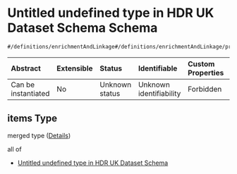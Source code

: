 # Untitled undefined type in HDR UK Dataset Schema Schema

```txt
#/definitions/enrichmentAndLinkage#/definitions/enrichmentAndLinkage/properties/derivation/anyOf/1/items
```



| Abstract            | Extensible | Status         | Identifiable            | Custom Properties | Additional Properties | Access Restrictions | Defined In                                                                                        |
| :------------------ | :--------- | :------------- | :---------------------- | :---------------- | :-------------------- | :------------------ | :------------------------------------------------------------------------------------------------ |
| Can be instantiated | No         | Unknown status | Unknown identifiability | Forbidden         | Allowed               | none                | [dataset.schema.json*](../../../schema/dataset/latest/dataset.schema.json "open original schema") |

## items Type

merged type ([Details](dataset-definitions-enrichmentandlinkage-properties-derivations-anyof-1-items.md))

all of

*   [Untitled undefined type in HDR UK Dataset Schema](dataset-definitions-enrichmentandlinkage-properties-derivations-anyof-1-items-allof-0.md "check type definition")

